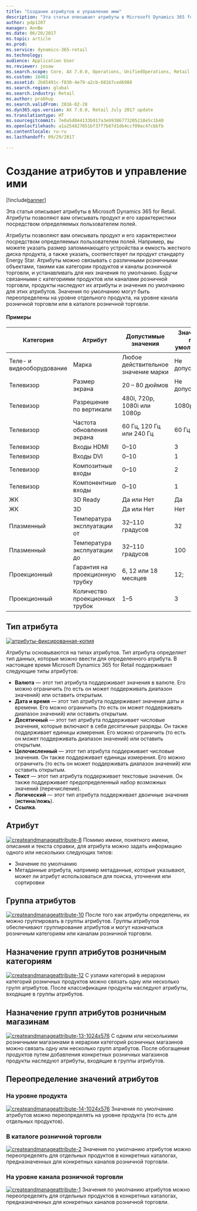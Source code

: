 ```yaml
---
title: "Создание атрибутов и управление ими"
description: "Эта статья описывает атрибуты в Microsoft Dynamics 365 for Retail. Атрибуты позволяют вам описывать продукт и его характеристики посредством определяемых пользователем полей."
author: pdp1207
manager: AnnBe
ms.date: 06/20/2017
ms.topic: article
ms.prod: 
ms.service: dynamics-365-retail
ms.technology: 
audience: Application User
ms.reviewer: josaw
ms.search.scope: Core, AX 7.0.0, Operations, UnifiedOperations, Retail
ms.custom: 16461
ms.assetid: 2b85491c-f830-4e79-a2cb-681b7ced6988
ms.search.region: global
ms.search.industry: Retail
ms.author: prabhup
ms.search.validFrom: 2016-02-28
ms.dyn365.ops.version: AX 7.0.0, Retail July 2017 update
ms.translationtype: HT
ms.sourcegitcommit: 7e0a5d044133b917a3eb9386773205218e5c1b40
ms.openlocfilehash: a1a254827051bf37f7b87d1db4ccf09ac47cbbfb
ms.contentlocale: ru-ru
ms.lasthandoff: 09/29/2017

---
```


# <a name="create-and-manage-attributes"></a>Создание атрибутов и управление ими

[!include[banner](includes/banner.md)]


Эта статья описывает атрибуты в Microsoft Dynamics 365 for Retail. Атрибуты позволяют вам описывать продукт и его характеристики посредством определяемых пользователем полей.

Атрибуты позволяют вам описывать продукт и его характеристики посредством определяемых пользователем полей. Например, вы можете указать размер запоминающего устройства и емкость жесткого диска продукта, а также указать, соответствует ли продукт стандарту Energy Star. Атрибуты можно связывать с различными розничными объектами, такими как категории продуктов и каналы розничной торговли, и устанавливать для них значения по умолчанию. Будучи связанными с категориями продуктов или каналами розничной торговли, продукты наследуют их атрибуты и значения по умолчанию для этих атрибутов. Значения по умолчанию могут быть переопределены на уровне отдельного продукта, на уровне канала розничной торговли или в каталоге розничной торговли.

#### <a name="examples"></a>Примеры

| Категория   | Атрибут                | Допустимые значения          | Значение по умолчанию |
|------------|--------------------------|-----------------------------|---------------|
| Теле- и видеооборудование | Марка                    | Любое действительное значение марки       | Не допускается          |
| Телевизор         | Размер экрана              | 20 – 80 дюймов                     | Не допускается          |
| Телевизор         | Разрешение по вертикали      | 480i, 720p, 1080i или 1080p | 1080p         |
| Телевизор         | Частота обновления экрана      | 60 Гц, 120 Гц или 240 Гц       | 60 Гц          |
| Телевизор         | Входы HDMI              | 0–10                        | 3             |
| Телевизор         | Входы DVI               | 0–10                        | 1             |
| Телевизор         | Композитные входы         | 0–10                        | 2             |
| Телевизор         | Компонентные входы         | 0–10                        | 1             |
| ЖК        | 3D Ready                 | Да или Нет                   | Да           |
| ЖК        | 3D               | Да или Нет                   | Нет            |
| Плазменный     | Температура эксплуатации от      | 32–110 градусов              | 32            |
| Плазменный     | Температура эксплуатации до        | 32–110 градусов              | 100           |
| Проекционный | Гарантия на проекционную трубку | 6, 12 или 18 месяцев         | 12;            |
| Проекционный | Количество проекционных трубок    | 1–5                         | 3             |


## <a name="attribute-type"></a>Тип атрибута
  [![атрибуты-фиксированная-копия](./media/attributes-fixed-copy.png)](./media/attributes-fixed-copy.png) 
  
Атрибуты основываются на типах атрибутов. Тип атрибута определяет тип данных, которые можно ввести для определенного атрибута. В настоящее время Microsoft Dynamics 365 for Retail поддерживает следующие типы атрибутов:

-   **Валюта** — этот тип атрибута поддерживает значения в валюте. Его можно ограничить (то есть он может поддерживать диапазон значений) или оставить открытым.
-   **Дата и время** — этот тип атрибута поддерживает значения даты и времени. Его можно ограничить (то есть он может поддерживать диапазон значений) или оставить открытым.
-   **Десятичный** — этот тип атрибута поддерживает числовые значения, которые включают в себя десятичные разряды. Он также поддерживает единицы измерения. Его можно ограничить (то есть он может поддерживать диапазон значений) или оставить открытым.
-   **Целочисленный** — этот тип атрибута поддерживает числовые значения. Он также поддерживает единицы измерения. Его можно ограничить (то есть он может поддерживать диапазон значений) или оставить открытым.
-   **Текст** — этот тип атрибута поддерживает текстовые значения. Он также поддерживает предопределенный набор возможных значений (перечисление).
-   **Логический** — этот тип атрибута поддерживает двоичные значения (**истина**/**ложь**).
-   **Ссылка**.

## <a name="attribute"></a>Атрибут
  [![createandmanageattribute-8](./media/createandmanageattribute-8.png)](./media/createandmanageattribute-8.png) Помимо имени, понятного имени, описания и текста справки, для атрибута можно задать информацию одного или нескольких следующих типов:

-   Значение по умолчанию
-   Метаданные атрибута, например метаданные, которые указывают, может ли атрибут использоваться для поиска, уточнения или сортировки

## <a name="attribute-group"></a>Группа атрибутов
  [![createandmanageattribute-10](./media/createandmanageattribute-10.png)](./media/createandmanageattribute-10.png) После того как атрибуты определены, их можно группировать в группы атрибутов. Группы атрибутов обеспечивают группирование атрибутов и могут назначаться розничным категориям или каналам розничной торговли.

## <a name="assigning-attribute-groups-to-retail-categories"></a>Назначение групп атрибутов розничным категориям
  [![createandmanageattribute-12](./media/createandmanageattribute-12.png)](./media/createandmanageattribute-12.png) С узлами категорий в иерархии категорий розничных продуктов можно связать одну или несколько групп атрибутов. После классификации продукты наследуют атрибуты, входящие в группы атрибутов.

## <a name="assigning-attribute-groups-to-retail-stores"></a>Назначение групп атрибутов розничным магазинам
  [![createandmanageattribute-13-1024x576](./media/createandmanageattribute-13-1024x576.png)](./media/createandmanageattribute-13-1024x576.png) С одним или несколькими розничными магазинами в иерархии категорий розничных магазинов можно связать одну или несколько групп атрибутов. После обогащения продуктов путем добавления конкретных розничных магазинов продукты наследуют атрибуты, входящие в группы атрибутов.

## <a name="overriding-attribute-values"></a>Переопределение значений атрибутов
### <a name="at-the-product-level"></a>На уровне продукта

  [![createandmanageattribute-14-1024x576](./media/createandmanageattribute-14-1024x576.png)](./media/createandmanageattribute-14-1024x576.png) Значения по умолчанию атрибутов можно переопределять на уровне продукта (то есть для отдельных продуктов).

### <a name="in-a-retail-catalog"></a>В каталоге розничной торговли

  [![createandmanageattribute-2](./media/createandmanageattribute-2.png)](./media/createandmanageattribute-2.png) Значения по умолчанию атрибутов можно переопределять для отдельных продуктов в конкретных каталогах, предназначенных для конкретных каналов розничной торговли.

### <a name="at-the-retail-channel-level"></a>На уровне канала розничной торговли

  [![createandmanageattribute-1](./media/createandmanageattribute-1.jpg)](./media/createandmanageattribute-1.jpg) Значения по умолчанию атрибутов можно переопределять для отдельных продуктов в конкретных каталогах, предназначенных для конкретных каналов розничной торговли.





